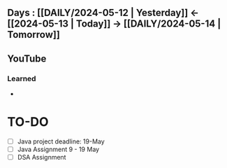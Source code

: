 ## Days : [[DAILY/2024-05-12 | Yesterday]]  <- [[2024-05-13 | Today]]  -> [[DAILY/2024-05-14 | Tomorrow]]


## YouTube


### Learned
- 

# TO-DO
- [ ] Java project deadline: 19-May
- [ ] Java Assignment 9 - 19 May
- [ ] DSA Assignment
